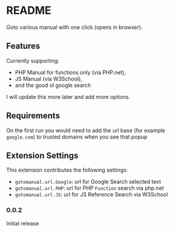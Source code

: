# README

Goto various manual with one click (opens in browser).

## Features

Currently supporting:

* PHP Manual for functions only (via PHP.net),
* JS Manual (via W3School),
* and the good ol google search

I will update this more later and add more options.

## Requirements

On the first run you would need to add the url base (for example `google.com`) to trusted domains when you see that popup

## Extension Settings

This extension contributes the following settings:

* `gotomanual.url.Google`: url for Google Search selected text
* `gotomanual.url.PHP`: url for PHP `Function` search via php.net
* `gotomanual.url.JS`: url for JS Reference Search via W3School


### 0.0.2

Initial release
